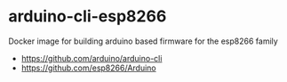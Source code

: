# arduino-cli-esp8266
Docker image for building arduino based firmware for the esp8266 family
- https://github.com/arduino/arduino-cli
- https://github.com/esp8266/Arduino
